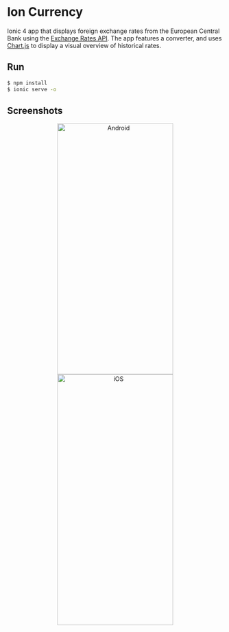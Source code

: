 # Ion Currency

Ionic 4 app that displays foreign exchange rates from the European Central Bank using the [Exchange Rates API](https://exchangeratesapi.io/). The app features a converter, and uses [Chart.js](https://www.chartjs.org/) to display a visual overview of historical rates.

## Run

```sh
$ npm install
$ ionic serve -o
```

## Screenshots

<div style="text-align: center">
    <img src="https://user-images.githubusercontent.com/37158241/65389004-271bdf80-dd49-11e9-8e84-a101e144522e.jpg" height="585" width="270" title="Android"/>
    <img src="https://user-images.githubusercontent.com/37158241/65389005-27b47600-dd49-11e9-83ff-21e96f15032d.jpg" height="585" width="270" title="iOS"/>
</div>
